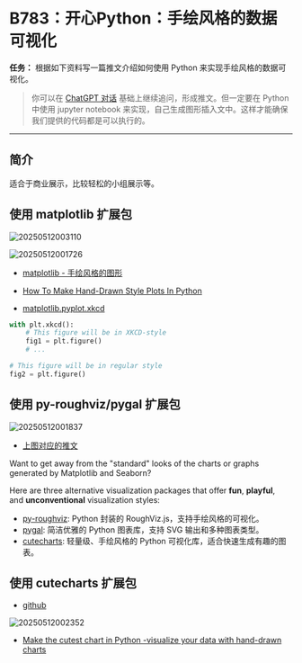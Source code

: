 # B783：开心Python：手绘风格的数据可视化

**任务：** 根据如下资料写一篇推文介绍如何使用 Python 来实现手绘风格的数据可视化。

> 你可以在 [ChatGPT 对话](https://chatgpt.com/share/6820d613-a638-8005-bc11-1ac6aae9b5f5) 基础上继续追问，形成推文。但一定要在 Python 中使用 jupyter notebook 来实现，自己生成图形插入文中。这样才能确保我们提供的代码都是可以执行的。


--- - --


## 简介

适合于商业展示，比较轻松的小组展示等。

## 使用 matplotlib 扩展包

![20250512003110](https://fig-lianxh.oss-cn-shenzhen.aliyuncs.com/20250512003110.png)

![20250512001726](https://fig-lianxh.oss-cn-shenzhen.aliyuncs.com/20250512001726.png)

- [matplotlib - 手绘风格的图形](https://matplotlib.org/stable/gallery/showcase/xkcd.html#sphx-glr-gallery-showcase-xkcd-py)
- [How To Make Hand-Drawn Style Plots In Python](https://medium.com/geekculture/how-to-make-hand-drawn-style-plots-in-python-709693f6877b)

- [matplotlib.pyplot.xkcd](https://matplotlib.org/3.1.1/api/_as_gen/matplotlib.pyplot.xkcd.html)

```python
with plt.xkcd():
    # This figure will be in XKCD-style
    fig1 = plt.figure()
    # ...

# This figure will be in regular style
fig2 = plt.figure()
```

## 使用 py-roughviz/pygal 扩展包

![20250512001837](https://fig-lianxh.oss-cn-shenzhen.aliyuncs.com/20250512001837.png)

- [上图对应的推文](https://medium.com/@nick-tan/want-to-get-away-from-the-standard-looks-of-the-charts-or-graphs-generated-by-matplotlib-and-cbdd7baaeae)

Want to get away from the "standard" looks of the charts or graphs generated by Matplotlib and Seaborn?

Here are three alternative visualization packages that offer **fun**, **playful**, and **unconventional** visualization styles:
- [py-roughviz](https://github.com/charlesdong1991/py-roughviz): Python 封装的 RoughViz.js，支持手绘风格的可视化。
- [pygal](http://www.pygal.org/en/stable/): 简洁优雅的 Python 图表库，支持 SVG 输出和多种图表类型。
- [cutecharts](https://github.com/cutecharts/cutecharts.py): 轻量级、手绘风格的 Python 可视化库，适合快速生成有趣的图表。

## 使用 cutecharts 扩展包

- [github](https://github.com/cutecharts/cutecharts.py)

![20250512002352](https://fig-lianxh.oss-cn-shenzhen.aliyuncs.com/20250512002352.png)

- [Make the cutest chart in Python -visualize your data with hand-drawn charts](https://towardsdatascience.com/make-the-cutest-chart-in-python-visualize-your-data-with-hand-drawn-charts-f21157f76b4b/)